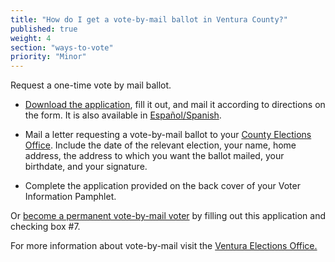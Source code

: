 ```yaml
---
title: "How do I get a vote-by-mail ballot in Ventura County?"
published: true
weight: 4
section: "ways-to-vote"
priority: "Minor"
---
```


Request a one-time vote by mail ballot.  

- [Download the application](http://recorder.countyofventura.org/wp-content/uploads/2015/03/2015-Generic-VBM-App-Eng.pdf), fill it out, and mail it according to directions on the form. It is also available in [Español/Spanish](http://recorder.countyofventura.org/wp-content/uploads/2015/03/2015-Generic-VBM-App-Span.pdf).  

- Mail a letter requesting a vote-by-mail ballot to your [County Elections Office](#section-election-office-contact). Include the date of the relevant election, your name, home address, the address to which you want the ballot mailed, your birthdate, and your signature.  

- Complete the application provided on the back cover of your Voter Information Pamphlet.  

Or [become a permanent vote-by-mail voter](https://recorder.countyofventura.org/wp-content/uploads/2015/03/2015-Generic-VBM-App-Eng.pdf) by filling out this application and checking box #7.  

For more information about vote-by-mail visit the [Ventura Elections Office.](http://recorder.countyofventura.org/elections/voter-information/vote-by-mail/)  
